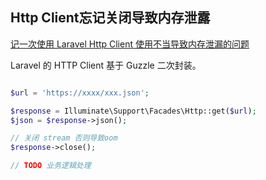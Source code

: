 ## Http Client忘记关闭导致内存泄露
[记一次使用 Laravel Http Client 使用不当导致内存泄漏的问题](https://nowtime.cc/php/1854.html)

Laravel 的 HTTP Client 基于 Guzzle 二次封装。

```php

$url = 'https://xxxx/xxx.json';

$response = Illuminate\Support\Facades\Http::get($url);
$json = $response->json();

// 关闭 stream 否则导致oom
$response->close();

// TODO 业务逻辑处理
```

